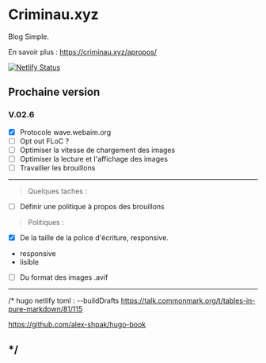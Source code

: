 # Criminau.xyz

Blog Simple.

En savoir plus :   <https://criminau.xyz/apropos/>


[![Netlify Status](https://api.netlify.com/api/v1/badges/f6104326-809a-4b92-8914-4a7a34467c5c/deploy-status)](https://app.netlify.com/sites/criminau-site/deploys)


## Prochaine version

### V.02.6

- [X] Protocole wave.webaim.org
- [ ] Opt out FLoC ?
- [ ] Optimiser la vitesse de chargement des images
- [ ] Optimiser la lecture et l'affichage des images
- [ ] Travailler les brouillons

---

<blockquote>Quelques taches :</blockquote>

- [ ] Définir une politique à propos des brouillons


<blockquote>Politiques :</blockquote>

- [X] De la taille de la police d'écriture, responsive.
 - responsive
 - lisible
- [ ] Du format des images .avif

---
/*
hugo netlify toml :
--buildDrafts
https://talk.commonmark.org/t/tables-in-pure-markdown/81/115

https://github.com/alex-shpak/hugo-book

*/
---
